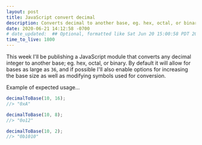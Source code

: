 ```yaml
---
layout: post
title: JavaScript convert decimal
description: Converts decimal to another base, eg. hex, octal, or binary
date: 2020-06-21 14:12:58 -0700
# date_updated:  ## Optional, formatted like Sat Jun 20 15:00:58 PDT 2020 above
time_to_live: 1800
---
```




This week I'll be publishing a JavaScript module that converts any decimal integer to another base; eg. hex, octal, or binary. By default it will allow for bases as large as `36`, and if possible I'll also enable options for increasing the base size as well as modifying symbols used for conversion.


Example of expected usage...


```javascript
decimalToBase(10, 16);
//> "0xA"

decimalToBase(10, 8);
//> "0o12"

decimalToBase(10, 2);
//> "0b1010"
```
